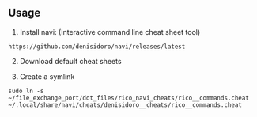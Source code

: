 ## Usage

1. Install navi: (Interactive command line cheat sheet tool)

```
https://github.com/denisidoro/navi/releases/latest
```

2. Download default cheat sheets

3. Create a symlink
```
sudo ln -s ~/file_exchange_port/dot_files/rico_navi_cheats/rico__commands.cheat ~/.local/share/navi/cheats/denisidoro__cheats/rico__commands.cheat
```
